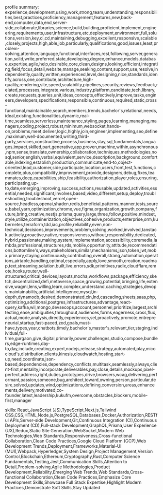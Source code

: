 profile summary:
experience,development,using,work,strong,team,understanding,responsibilities,best,practices,proficiency,management,features,new,back-end,computer,data,end,server-side,collaborate,libraries,science,build,building,proficient,implement,engineering,requirements,user,infrastructure,etc,deployment,environment,full,solutions,version,key,ci,cd,maintaining,debugging,excellent,responsive,scalable,closely,projects,high,able,job,particularly,qualifications,good,issues,least,problem-solving,attention,language,functional,interfaces,rest,following,server,generation,solid,write,preferred,state,developing,degree,enhance,models,database,expertise,agile,help,desirable,core,clean,designs,looking,efficient,integrating,field,focus,detail,website,manage,seeking,content,support,use,resolve,independently,quality,written,experienced,level,designing,nice,standards,identify,across,one,contribute,architecture,high-quality,rendering,site,speed,scalability,pipelines,security,reviews,feedback,related,processes,integrate,various,industry,platform,candidate,tech,library,create,requests,queries,unit,ideas,concepts,effectively,improve,tasks,engineers,developers,specifications,responsible,continuous,required,static,cross-functional,maintainable,search,members,trends,bachelor's,relational,needs,ideal,existing,functionalities,dynamic,real-time,seamless,serverless,maintenance,styling,pages,learning,managing,managers,coding,project,robust,minimum,websocket,hands-on,problems,meet,deliver,logic,highly,join,engineer,implementing,seo,define,maximum,well-documented,writing,third-party,services,constructive,process,business,stay,sql,fundamentals,languages,impact,skilled,part,generative,app,proven,machine,within,asynchronous,npm,sense,translate,ownership,collaboration,techniques,methodologies,nosql,senior,english,verbal,equivalent,service,description,background,comfortable,indexing,establish,production,communicate,end-to,object-oriented,lead,customer,side,participate,location,users,front,test,functions,complete,plus,compatibility,improvement,provide,designers,debug,fixes,teammates,deep,capabilities,ship,feasibility,authorization,player,roles,ensuring,participating,up-to,date,emerging,improving,success,actions,reusable,updated,activities,essential,needed,significant,involves,based,video,different,setup,deploy,troubleshooting,troubleshoot,vercel,open-source,headless,openai,shadcn,redis,beneficial,patterns,manner,tests,source,babel,yarn,optimization,chrome,vue,figma,organization,growth,company,future,bring,creative,nestjs,prisma,query,large,three,follow,positive,mindset,style,utilize,containerization,objectives,cohesive,products,enterprise,orm,kubernetes,terraform,tdd,iac,profile,reliability,even,non-technical,decisions,improvements,problem,solving,worked,involved,tanstack,actively,proactive,native,responsiveness,without,responsibility,dedicated,hybrid,passionate,making,system,implementation,accessibility,coremedia,lambda,professional,structures,rds,mobile,opportunity,attitude,recommendations,bottomline's,ways,stakeholders,similar,mechanisms,json,token,jwt,mobx,primary,staying,continuously,contributing,overall,strang,automation,operations,airtable,handling,optimal,especially,apply,love,smooth,creation,roadmap,text,streaming,solution,built,live,errors,sdk,primitives,radix,cloudflare,remote,hooks,router,well-structured,critical,devices,layouts,mocha,workflows,package,efficiency,sketch,decentralized,defi,metaverse,space,growing,potential,bringing,life,extensive,wagmi,lens,willing,learn,complex,understand,caching,strategies,devops,maintainability,artificial,intelligence,mysql,in-depth,dynamodb,desired,demonstrated,cln,lnd,cascading,sheets,saas,php,optimizing,additional,postgres,infrastructures,advantage,react-query,kafka,wil,mongo,devsecops,account,personnel,prioritize,largest,architecting,ease,ambiguities,throughout,audiences,forms,eagerness,cross,flux,actual,mode,analysis,directly,experiences,set,proactively,promote,entrepreneurial,startup,fast-paced,zod,goals,must-have,types,year,chatbots,timely,bachelor's,master's,relevant,tier,staging,individual,full-time,gurgaon,give,digital,primarily,power,challenges,studio,compose,bundlers,edge-runtimes,day-to,day,include,creating,expert,nodejs,release,strategy,automated,play,micocloud's,distribution,clients,kinesis,cloudwatch,hosting,start-up,need,coordinate,json-based,dependencies,dependency,conflicts,multitask,seamlessly,always,client-first,mentality,incorporate,deliverables,pay,close,details,mockups,pixel-perfect,address,right,duties,prototypes,drive,browsers,wcag,delivering,performant,passion,someone,bug,architect,toward,owning,person,particular,desire,solved,updates,wind,optimizations,defining,conversion,areas,enhancements,delivery,motivated,co-founder,latest,leadership,kukufm,overcome,obstacles,blockers,mobile-first,manager

skills:
React,JavaScript (JS),TypeScript,Next.js,Tailwind CSS,CSS,HTML,Node.js,PostgreSQL,Databases,Docker,Authorization,RESTful APIs,Server-side Development,Git,Continuous Integration (CI),Continuous Deployment (CD),Full-stack Development,GraphQL,Prisma,User Experience (UX),Redux,Static Site Generation,WebSocket,Modern Web Technologies,Web Standards,Responsiveness,Cross-functional Collaboration,Clean Code Practices,Google Cloud Platform (GCP),Web Development Trends,Deployment,Frameworks,Material-UI (MUI),Webpack,Hyperledger,System Design,Project Management,Version Control,Blockchain,Ethereum,Cryptography,Rust,Computer Science Fundamentals,Testing,Jest,Communication Skills,Attention to Detail,Problem-solving,Agile Methodologies,Product Development,Reliability,Emerging Web Trends,Web Standards,Cross-functional Collaboration,Clean Code Practices,Emphasize Core Development Skills,Showcase Full Stack Expertise,Highlight Modern Practices,Demonstrate Soft Skills,Stay Updated

